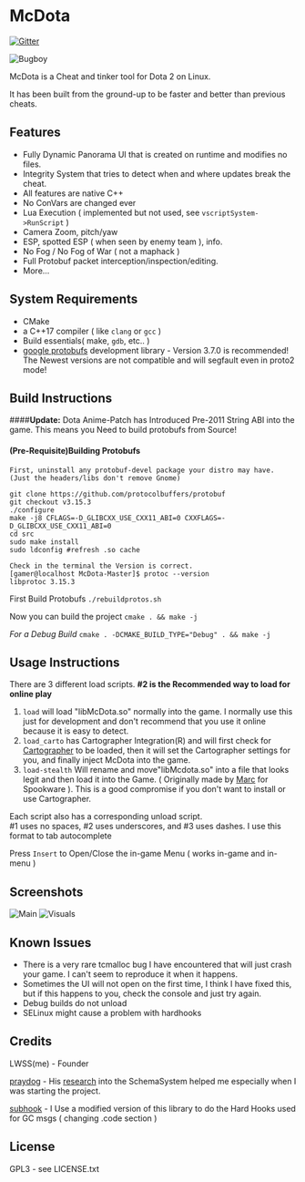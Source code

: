 # McDota 

[![Gitter](https://badges.gitter.im/McDota/community.svg)](https://gitter.im/McDota/community?utm_source=badge&utm_medium=badge&utm_campaign=pr-badge)

![Bugboy](https://i.imgur.com/qC9hz14.png)

McDota is a Cheat and tinker tool for Dota 2 on Linux.

It has been built from the ground-up to be faster and better than previous cheats.

## Features
* Fully Dynamic Panorama UI that is created on runtime and modifies no files.
* Integrity System that tries to detect when and where updates break the cheat.
* All features are native C++
* No ConVars are changed ever
* Lua Execution ( implemented but not used, see `vscriptSystem->RunScript` )
* Camera Zoom, pitch/yaw
* ESP, spotted ESP ( when seen by enemy team ), info.
* No Fog / No Fog of War ( not a maphack )
* Full Protobuf packet interception/inspection/editing.
* More...
## System Requirements
* CMake
* a C++17 compiler ( like `clang` or `gcc` )
* Build essentials( make, `gdb`, etc.. )
* [google protobufs](https://github.com/protocolbuffers/protobuf/archive/v3.7.0.tar.gz) development library - Version 3.7.0 is recommended! The Newest versions are not compatible and will segfault even in proto2 mode!
## Build Instructions
####**Update:** Dota Anime-Patch has Introduced Pre-2011 String ABI into the game. This means you Need to build protobufs from Source!
#### (Pre-Requisite)Building Protobufs
```
First, uninstall any protobuf-devel package your distro may have. (Just the headers/libs don't remove Gnome)

git clone https://github.com/protocolbuffers/protobuf
git checkout v3.15.3
./configure
make -j8 CFLAGS=-D_GLIBCXX_USE_CXX11_ABI=0 CXXFLAGS=-D_GLIBCXX_USE_CXX11_ABI=0
cd src
sudo make install
sudo ldconfig #refresh .so cache

Check in the terminal the Version is correct.
[gamer@localhost McDota-Master]$ protoc --version
libprotoc 3.15.3
```


First Build Protobufs
`./rebuildprotos.sh`

Now you can build the project 
`cmake . && make -j`


*For a Debug Build*
`cmake . -DCMAKE_BUILD_TYPE="Debug" . && make -j`

## Usage Instructions
There are 3 different load scripts.
 **#2 is the Recommended way to load for online play**


 1. `load` will load "libMcDota.so" normally into the game. I normally use this just for development and don't recommend that you use it online because it is easy to detect.
 2. `load_carto` has Cartographer Integration(R) and will first check for [Cartographer](https://github.com/LWSS/Cartographer) to be loaded, then it will set the Cartographer settings for you, and finally inject McDota into the game. 
 3. `load-stealth` Will rename and move"libMcdota.so" into a file that looks legit and then load it into the Game. ( Originally made by [Marc](https://github.com/Marc3842h) for Spookware ). This is a good compromise if you don't want to install or use Cartographer.


Each script also has a corresponding unload script.  
#1 uses no spaces, #2 uses underscores, and #3 uses dashes. I use this format to tab autocomplete

Press `Insert` to Open/Close the in-game Menu ( works in-game and in-menu )
## Screenshots
![Main](https://i.imgur.com/k3HGweu.png)
![Visuals](https://i.imgur.com/MrkXw9Q.png)
## Known Issues
* There is a very rare tcmalloc bug I have encountered that will just crash your game. I can't seem to reproduce it when it happens.
* Sometimes the UI will not open on the first time, I think I have fixed this, but if this happens to you, check the console and just try again.
* Debug builds do not unload
* SELinux might cause a problem with hardhooks

## Credits
LWSS(me) - Founder

[praydog](https://github.com/praydog) - His [research](http://praydog.com/index.php/2015/06/24/an-analysis-of-the-source-2-engine-part-1-the-schema-system/) into the SchemaSystem helped me especially when I was starting the project.

[subhook](https://github.com/Zeex/subhook) - I Use a modified version of this library to do the Hard Hooks used for GC msgs ( changing .code section )

## License
GPL3 - 
see LICENSE.txt
